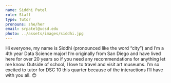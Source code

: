 ```yaml
---
name: Siddhi Patel
role: Staff
type: Tutor
pronouns: she/her
email: srpatel@ucsd.edu
photo: ../assets/images/siddhi.jpg
---
```


Hi everyone, my name is Siddhi (pronounced like the word “city”) and I’m a 4th year Data Science major! I’m originally from San Diego and have lived here for over 20 years so if you need any recommendations for anything let me know. Outside of school, I love to travel and visit art museums. I’m so excited to tutor for DSC 10 this quarter because of the interactions I’ll have with you all. 😊
